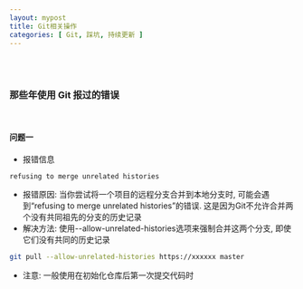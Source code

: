 ```yaml
---
layout: mypost
title: Git相关操作
categories: [ Git, 踩坑, 持续更新 ]
---
```


<br>
<br>

### 那些年使用 Git 报过的错误

<br>

#### 问题一

- 报错信息

```
refusing to merge unrelated histories
```

- 报错原因: 当你尝试将一个项目的远程分支合并到本地分支时, 可能会遇到“refusing to merge unrelated
  histories”的错误. 这是因为Git不允许合并两个没有共同祖先的分支的历史记录
- 解决方法: 使用--allow-unrelated-histories选项来强制合并这两个分支, 即使它们没有共同的历史记录

```bash
git pull --allow-unrelated-histories https://xxxxxx master
```

- 注意: 一般使用在初始化仓库后第一次提交代码时





